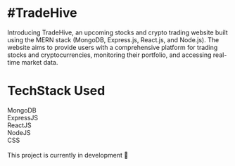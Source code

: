#TradeHive
======
Introducing TradeHive, an upcoming stocks and crypto trading website built using the MERN stack (MongoDB, Express.js, React.js, and Node.js). The website aims to provide users with a comprehensive platform for trading stocks and cryptocurrencies, monitoring their portfolio, and accessing real-time market data.

TechStack Used
======
MongoDB<br/>
ExpressJS<br/>
ReactJS<br/>
NodeJS<br/>
CSS<br/>
<br/>
This project is currently in development 🚀
